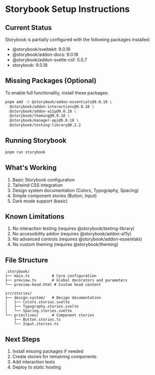 # Storybook Setup Instructions

## Current Status
Storybook is partially configured with the following packages installed:
- @storybook/sveltekit: 9.0.18
- @storybook/addon-docs: 9.0.18
- @storybook/addon-svelte-csf: 5.0.7
- storybook: 9.0.18

## Missing Packages (Optional)
To enable full functionality, install these packages:

```bash
pnpm add -D @storybook/addon-essentials@9.0.18 \
  @storybook/addon-interactions@9.0.18 \
  @storybook/addon-a11y@9.0.18 \
  @storybook/theming@9.0.18 \
  @storybook/manager-api@9.0.18 \
  @storybook/testing-library@0.2.2
```

## Running Storybook
```bash
pnpm run storybook
```

## What's Working
1. Basic Storybook configuration
2. Tailwind CSS integration
3. Design system documentation (Colors, Typography, Spacing)
4. Simple component stories (Button, Input)
5. Dark mode support (basic)

## Known Limitations
1. No interaction testing (requires @storybook/testing-library)
2. No accessibility addon (requires @storybook/addon-a11y)
3. No advanced controls (requires @storybook/addon-essentials)
4. No custom theming (requires @storybook/theming)

## File Structure
```
.storybook/
├── main.ts          # Core configuration
├── preview.ts       # Global decorators and parameters
└── preview-head.html # Custom head content

src/stories/
├── design-system/   # Design documentation
│   ├── Colors.stories.svelte
│   ├── Typography.stories.svelte
│   └── Spacing.stories.svelte
└── primitives/      # Component stories
    ├── Button.stories.ts
    └── Input.stories.ts
```

## Next Steps
1. Install missing packages if needed
2. Create stories for remaining components
3. Add interaction tests
4. Deploy to static hosting